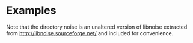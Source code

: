 # Examples

Note that the directory noise is an unaltered version of libnoise extracted from http://libnoise.sourceforge.net/ and included for convenience.

